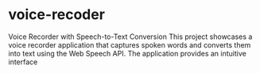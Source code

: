 # voice-recoder
Voice Recorder with Speech-to-Text Conversion  This project showcases a voice recorder application that captures spoken words and converts them into text using the Web Speech API. The application provides an intuitive interface 
